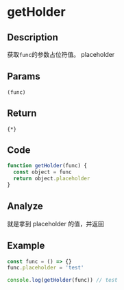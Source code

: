 # getHolder

## Description
获取`func`的参数占位符值。 placeholder
## Params
`(func)`
## Return
`{*}`

## Code
```js
function getHolder(func) {
  const object = func
  return object.placeholder
}
```
## Analyze
就是拿到 placeholder 的值，并返回

## Example
```js
const func = () => {}
func.placeholder = 'test'

console.log(getHolder(func)) // test
```

